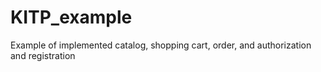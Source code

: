 # KITP_example
Example of implemented catalog, shopping cart, order, and authorization and registration
